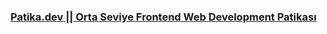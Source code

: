 ### [Patika.dev || Orta Seviye Frontend Web Development Patikası](https://app.patika.dev/paths/orta-seviye-frontend-web-development-patikasi)
